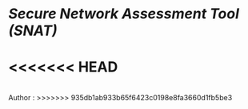 # **_Secure Network Assessment Tool (SNAT)_**
<<<<<<< HEAD
=======
<br>
Author : 
>>>>>>> 935db1ab933b65f6423c0198e8fa3660d1fb5be3
